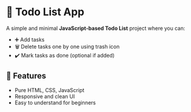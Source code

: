 
# 📝 Todo List App

A simple and minimal **JavaScript-based Todo List** project where you can:
- ➕ Add tasks  
- 🗑️ Delete tasks one by one using trash icon  
- ✔️ Mark tasks as done (optional if added)

## 🚀 Features
- Pure HTML, CSS, JavaScript  
- Responsive and clean UI  
- Easy to understand for beginners  
